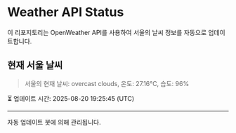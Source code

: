 
# Weather API Status

이 리포지토리는 OpenWeather API를 사용하여 서울의 날씨 정보를 자동으로 업데이트합니다.

## 현재 서울 날씨
> 서울의 현재 날씨: overcast clouds, 온도: 27.16°C, 습도: 96%

⏳ 업데이트 시간: 2025-08-20 19:25:45 (UTC)

---
자동 업데이트 봇에 의해 관리됩니다.
